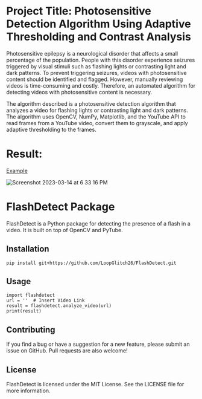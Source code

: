# Project Title: Photosensitive Detection Algorithm Using Adaptive Thresholding and Contrast Analysis

Photosensitive epilepsy is a neurological disorder that affects a small percentage of the population. People with this disorder experience seizures triggered by visual stimuli such as flashing lights or contrasting light and dark patterns. To prevent triggering seizures, videos with photosensitive content should be identified and flagged. However, manually reviewing videos is time-consuming and costly. Therefore, an automated algorithm for detecting videos with photosensitive content is necessary.

The algorithm described is a photosensitive detection algorithm that analyzes a video for flashing lights or contrasting light and dark patterns. The algorithm uses OpenCV, NumPy, Matplotlib, and the YouTube API to read frames from a YouTube video, convert them to grayscale, and apply adaptive thresholding to the frames.

# Result:
[Example](https://youtu.be/pOnwPiL42Qw) 

![Screenshot 2023-03-14 at 6 33 16 PM](https://user-images.githubusercontent.com/53336715/225009417-476d9dbc-c3b6-444d-aedc-4f51b89a7515.png)

# FlashDetect Package

FlashDetect is a Python package for detecting the presence of a flash in a video. It is built on top of OpenCV and PyTube.

## Installation

`pip install git+https://github.com/LoopGlitch26/FlashDetect.git`

## Usage

```
import flashdetect
url = ''  # Insert Video Link
result = flashdetect.analyze_video(url)
print(result)
```

## Contributing

If you find a bug or have a suggestion for a new feature, please submit an issue on GitHub. Pull requests are also welcome!

## License

FlashDetect is licensed under the MIT License. See the LICENSE file for more information.



